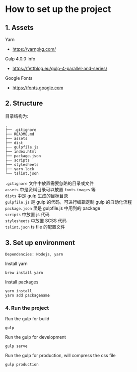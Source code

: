 # How to set up the project

## 1. Assets

Yarn
- https://yarnpkg.com/

Gulp 4.0.0 Info
- https://fettblog.eu/gulp-4-parallel-and-series/

Google Fonts
- https://fonts.google.com


## 2. Structure

目录结构为:

```
.
├── .gitignore
├── README.md
├── assets
├── dist
├── gulpfile.js
├── index.html
├── package.json
├── scripts
├── stylesheets
├── yarn.lock
└── tslint.json
```

`.gitignore` 文件中放置需要忽略的目录或文件  
`assets` 中是资料目录可以放置 `fonts` `images` 等  
`dists` 中是 gulp 生成的目标目录  
`gulpfile.js` 是 gulp 的代码，可进行编辑定制 gulp 的自动化流程  
`package.json` 里是 gulpfile.js 中用到的 package  
`scripts` 中放置 js 代码  
`stylesheets` 中放置 SCSS 代码  
`tslint.json` ts file 的配置文件

## 3. Set up environment

```
Dependencies: Nodejs, yarn
```

Install yarn
```
brew install yarn
```

Install packages
```
yarn install
yarn add packagename
```

### 4. Run the project

Run the gulp for build
```
gulp
```

Run the gulp for development
```
gulp serve
```

Run the gulp for production, will compress the css file
```
gulp production
```

